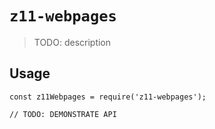 # `z11-webpages`

> TODO: description

## Usage

```
const z11Webpages = require('z11-webpages');

// TODO: DEMONSTRATE API
```
